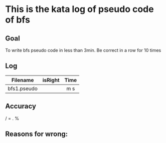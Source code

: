 # This is the kata log of pseudo code of bfs

## Goal
To write bfs pseudo code in less than 3min.
Be correct in a row for 10 times

## Log

| Filename           | isRight    | Time |
| ------------------ |:----------:|:----:|
| bfs1.pseudo        |            |  m  s|

## Accuracy
  /   =   .  %

## Reasons for wrong:
